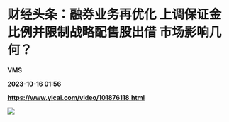 # 财经头条：融券业务再优化 上调保证金比例并限制战略配售股出借 市场影响几何？
**VMS**

**2023-10-16 01:56**

**https://www.yicai.com/video/101876118.html**

![](http://imgcdn.yicai.com/vms-new/2023/10/7ab26614-4c18-4f52-9fb1-91eda26f6f0a.png)